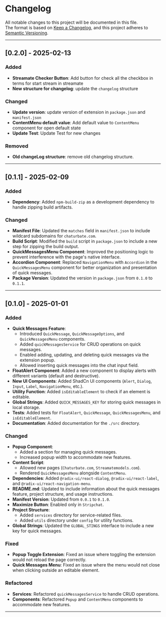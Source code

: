 # Changelog

All notable changes to this project will be documented in this file.  
The format is based on [Keep a Changelog](https://keepachangelog.com/en/1.0.0/), and this project adheres to [Semantic Versioning](https://semver.org/spec/v2.0.0.html).

---

## [0.2.0] - 2025-02-13

### Added

- **Streamate Checker Button**: Add button for check all the checkbox in terms for start stream in streamate
- **New structure for changelog**: update the `changelog` structure

### Changed

- **Update version**: update version of extension in `package.json` and `manifest.json`
- **ContentMenu default value**: Add default value to `ContentMenu` component for open default state
- **Update Test**: Update Test for new changes

### Removed

- **Old changeLog structure**: remove old changelog structure.

---

## [0.1.1] - 2025-02-09

### Added

- **Dependency**: Added `npm-build-zip` as a development dependency to handle zipping build artifacts.

### Changed

- **Manifest File**: Updated the `matches` field in `manifest.json` to include wildcard subdomains for `chaturbate.com`.
- **Build Script**: Modified the `build` script in `package.json` to include a new step for zipping the build output.
- **QuickMessagesMenu Component**: Improved the positioning logic to prevent interference with the page's native interface.
- **Accordion Component**: Replaced `NavigationMenu` with `Accordion` in the `QuickMessagesMenu` component for better organization and presentation of quick messages.
- **Package Version**: Updated the version in `package.json` from `0.1.0` to `0.1.1`.

---

## [0.1.0] - 2025-01-01

### Added

- **Quick Messages Feature**:
  - Introduced `QuickMessage`, `QuickMessageOptions`, and `QuickMessagesMenu` components.
  - Added `quickMessagesService` for CRUD operations on quick messages.
  - Enabled adding, updating, and deleting quick messages via the extension popup.
  - Allowed inserting quick messages into the chat input field.
- **FloatAlert Component**: Added a new component to display alerts with different variants (default and destructive).
- **New UI Components**: Added ShadCn UI components (`Alert`, `Dialog`, `Input`, `Label`, `NavigationMenu`, etc.).
- **Utility Function**: Added `isEditableElement` to check if an element is editable.
- **Global Strings**: Added `QUICK_MESSAGES_KEY` for storing quick messages in local storage.
- **Tests**: Added tests for `FloatAlert`, `QuickMessage`, `QuickMessagesMenu`, and `isEditableElement`.
- **Documentation**: Added documentation for the `./src` directory.

### Changed

- **Popup Component**:
  - Added a section for managing quick messages.
  - Increased popup width to accommodate new features.
- **Content Script**:
  - Allowed new pages (`Chaturbate.com`, `Streamatemodels.com`).
  - Rendered `QuickMessagesMenu` alongside `ContentMenu`.
- **Dependencies**: Added `@radix-ui/react-dialog`, `@radix-ui/react-label`, and `@radix-ui/react-navigation-menu`.
- **README.md**: Updated to include information about the quick messages feature, project structure, and usage instructions.
- **Manifest Version**: Updated from `0.0.1` to `0.1.0`.
- **Maximize Button**: Enabled only in `Stripchat`.
- **Project Structure**:
  - Added `services` directory for service-related files.
  - Added `utils` directory under `config` for utility functions.
- **Global Strings**: Updated the `GLOBAL_STINGS` interface to include a new key for quick messages.

### Fixed

- **Popup Toggle Extension**: Fixed an issue where toggling the extension would not reload the page correctly.
- **Quick Messages Menu**: Fixed an issue where the menu would not close when clicking outside an editable element.

### Refactored

- **Services**: Refactored `quickMessagesService` to handle CRUD operations.
- **Components**: Refactored `Popup` and `ContentMenu` components to accommodate new features.

---
